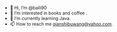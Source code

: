 - 👋 Hi, I’m @baili90
- 👀 I’m interested in books and coffee .
- 🌱 I’m currently learning Java.
- 📫 How to reach me qianshibuwang@yahoo.com.

<!---
baili90/baili90 is a ✨ special ✨ repository because its `README.md` (this file) appears on your GitHub profile.
You can click the Preview link to take a look at your changes.
--->
